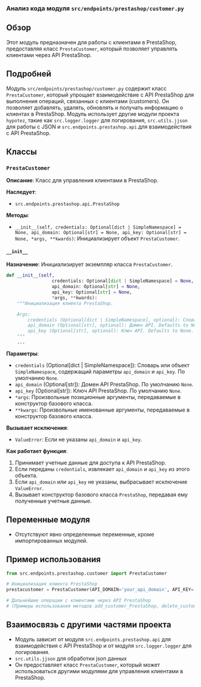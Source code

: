 ### Анализ кода модуля `src/endpoints/prestashop/customer.py`

## Обзор

Этот модуль предназначен для работы с клиентами в PrestaShop, предоставляя класс `PrestaCustomer`, который позволяет управлять клиентами через API PrestaShop.

## Подробней

Модуль `src/endpoints/prestashop/customer.py` содержит класс `PrestaCustomer`, который упрощает взаимодействие с API PrestaShop для выполнения операций, связанных с клиентами (customers). Он позволяет добавлять, удалять, обновлять и получать информацию о клиентах в PrestaShop. Модуль использует другие модули проекта `hypotez`, такие как `src.logger.logger` для логирования, `src.utils.jjson` для работы с JSON и `src.endpoints.prestashop.api` для взаимодействия с API PrestaShop.

## Классы

### `PrestaCustomer`

**Описание**: Класс для управления клиентами в PrestaShop.

**Наследует**:

-   `src.endpoints.prestashop.api.PrestaShop`

**Методы**:

-   `__init__(self, credentials: Optional[dict | SimpleNamespace] = None, api_domain: Optional[str] = None, api_key: Optional[str] = None, *args, **kwards)`: Инициализирует объект `PrestaCustomer`.

#### `__init__`

**Назначение**: Инициализирует экземпляр класса `PrestaCustomer`.

```python
def __init__(self, 
                 credentials: Optional[dict | SimpleNamespace] = None, 
                 api_domain: Optional[str] = None, 
                 api_key: Optional[str] = None, 
                 *args, **kwards):
    """Инициализация клиента PrestaShop.

    Args:
        credentials (Optional[dict | SimpleNamespace], optional): Словарь или объект SimpleNamespace с параметрами `api_domain` и `api_key`. Defaults to None.
        api_domain (Optional[str], optional): Домен API. Defaults to None.
        api_key (Optional[str], optional): Ключ API. Defaults to None.
    """
    ...
```

**Параметры**:

-   `credentials` (Optional[dict | SimpleNamespace]): Словарь или объект `SimpleNamespace`, содержащий параметры `api_domain` и `api_key`. По умолчанию `None`.
-   `api_domain` (Optional[str]): Домен API PrestaShop. По умолчанию `None`.
-   `api_key` (Optional[str]): Ключ API PrestaShop. По умолчанию `None`.
-    `*args`: Произвольные позиционные аргументы, передаваемые в конструктор базового класса.
-   `**kwargs`: Произвольные именованные аргументы, передаваемые в конструктор базового класса.

**Вызывает исключения**:

-   `ValueError`: Если не указаны `api_domain` и `api_key`.

**Как работает функция**:

1.  Принимает учетные данные для доступа к API PrestaShop.
2.  Если переданы `credentials`, извлекает `api_domain` и `api_key` из этого объекта.
3.  Если `api_domain` или `api_key` не указаны, выбрасывает исключение `ValueError`.
4.  Вызывает конструктор базового класса `PrestaShop`, передавая ему полученные учетные данные.

## Переменные модуля

-   Отсутствуют явно определенные переменные, кроме импортированных модулей.

## Пример использования

```python
from src.endpoints.prestashop.customer import PrestaCustomer

# Инициализация клиента PrestaShop
prestacustomer = PrestaCustomer(API_DOMAIN='your_api_domain', API_KEY='your_api_key')

# Дальнейшие операции с клиентами через API PrestaShop
# (Примеры использования методов add_customer_PrestaShop, delete_customer_PrestaShop и update_customer_PrestaShop здесь)
```

## Взаимосвязь с другими частями проекта

-   Модуль зависит от модуля `src.endpoints.prestashop.api` для взаимодействия с API PrestaShop и от модуля `src.logger.logger` для логирования.
-   `src.utils.jjson` для обработки json данных
-   Он предоставляет класс `PrestaCustomer`, который может использоваться другими модулями для управления клиентами в PrestaShop.